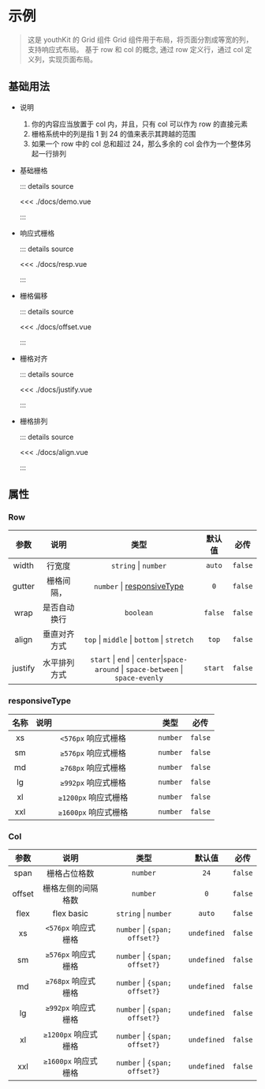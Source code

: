 <script setup>
import demo from './docs/demo.vue';
import resp from './docs/resp.vue';
import offset from './docs/offset.vue';
import justify from './docs/justify.vue';
import align from './docs/align.vue';

</script>

# 示例

> 这是 youthKit 的 Grid 组件
> Grid 组件用于布局，将页面分割成等宽的列，支持响应式布局。
> 基于 row 和 col 的概念, 通过 row 定义行，通过 col 定义列，实现页面布局。

## 基础用法

- 说明

  1. 你的内容应当放置于 col 内，并且，只有 col 可以作为 row 的直接元素
  2. 栅格系统中的列是指 1 到 24 的值来表示其跨越的范围
  3. 如果一个 row 中的 col 总和超过 24，那么多余的 col 会作为一个整体另起一行排列

- 基础栅格
  <ClientOnly><demo /></ClientOnly>

  ::: details source

  <<< ./docs/demo.vue

  :::

- 响应式栅格
  <ClientOnly><resp /></ClientOnly>

  ::: details source

  <<< ./docs/resp.vue

  :::

- 栅格偏移
  <ClientOnly><offset /></ClientOnly>

  ::: details source

  <<< ./docs/offset.vue

  :::

- 栅格对齐
  <ClientOnly><justify /></ClientOnly>

  ::: details source

  <<< ./docs/justify.vue

  :::

- 栅格排列
  <ClientOnly><align /></ClientOnly>

  ::: details source

  <<< ./docs/align.vue

  :::

## 属性

### Row

|  参数   | 说明 <img width=100/> |                               类型 <img width=200/>                               | 默认值  |  必传   |
| :-----: | :-------------------: | :-------------------------------------------------------------------------------: | :-----: | :-----: |
|  width  |        行宽度         |                               `string` \| `number`                                | `auto`  | `false` |
| gutter  |      栅格间隔，       |                   `number` \| [responsiveType](#responsivetype)                   |   `0`   | `false` |
|  wrap   |     是否自动换行      |                                     `boolean`                                     | `false` | `false` |
|  align  |     垂直对齐方式      |                    `top` \| `middle` \| `bottom` \| `stretch`                     |  `top`  | `false` |
| justify |     水平排列方式      | `start` \| `end` \| `center`\|`space-around` \| `space-between` \| `space-evenly` | `start` | `false` |

### responsiveType

| 名称 | 说明<img width=200/> |   类型   |  必传   |
| :--: | :------------------: | :------: | :-----: |
|  xs  | `<576px` 响应式栅格  | `number` | `false` |
|  sm  | `≥576px` 响应式栅格  | `number` | `false` |
|  md  | `≥768px` 响应式栅格  | `number` | `false` |
|  lg  | `≥992px` 响应式栅格  | `number` | `false` |
|  xl  | `≥1200px` 响应式栅格 | `number` | `false` |
| xxl  | `≥1600px` 响应式栅格 | `number` | `false` |

### Col

|  参数  |         说明         |             类型              |   默认值    |  必传   |
| :----: | :------------------: | :---------------------------: | :---------: | :-----: |
|  span  |     栅格占位格数     |           `number`            |    `24`     | `false` |
| offset |  栅格左侧的间隔格数  |           `number`            |     `0`     | `false` |
|  flex  |      flex basic      |     `string` \| `number`      |   `auto`    | `false` |
|   xs   | `<576px` 响应式栅格  | `number` \| `{span; offset?}` | `undefined` | `false` |
|   sm   | `≥576px` 响应式栅格  | `number` \| `{span; offset?}` | `undefined` | `false` |
|   md   | `≥768px` 响应式栅格  | `number` \| `{span; offset?}` | `undefined` | `false` |
|   lg   | `≥992px` 响应式栅格  | `number` \| `{span; offset?}` | `undefined` | `false` |
|   xl   | `≥1200px` 响应式栅格 | `number` \| `{span; offset?}` | `undefined` | `false` |
|  xxl   | `≥1600px` 响应式栅格 | `number` \| `{span; offset?}` | `undefined` | `false` |
